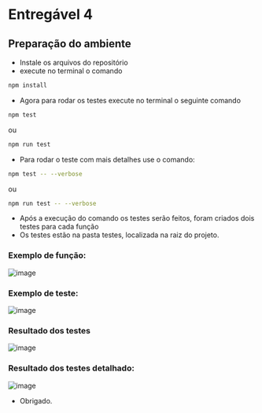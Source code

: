 # Entregável 4

## Preparação do ambiente 
- Instale os arquivos do repositório
- execute no terminal o comando 
``` Bash
npm install 
```
- Agora para rodar os testes execute no terminal o seguinte comando
``` Bash
npm test
```
ou

``` Bash
npm run test
```
- Para rodar o teste com mais detalhes use o comando:

``` Bash
npm test -- --verbose
```
ou

``` Bash
npm run test -- --verbose
```

- Após a execução do comando os testes serão feitos, foram criados dois testes para cada função 
- Os testes estão na pasta testes, localizada na raiz do projeto.

### Exemplo de função:
![image](https://i.ibb.co/QpD6nKp/Code-JTDh-AKTRze.png)


### Exemplo de teste:

![image](https://i.ibb.co/BC2KmzF/Code-m-Ma-Wn-Hhw-B6.png)

### Resultado dos testes
![image](https://i.ibb.co/S6K6vHL/Code-yg-Qyiw-OUq-H.png)

### Resultado dos testes detalhado:

![image](https://i.ibb.co/N3k28B3/Code-q9-Wvh-Icmy-D.png)

- Obrigado.




